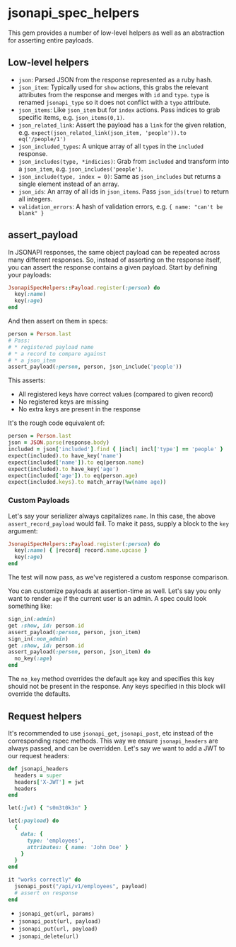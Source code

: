 # jsonapi_spec_helpers

This gem provides a number of low-level helpers as well as an abstraction for asserting entire payloads.

## Low-level helpers

* `json`: Parsed JSON from the response represented as a ruby hash.
* `json_item`: Typically used for `show` actions, this grabs the relevant attributes from the response and merges with `id` and `type`. `type` is renamed `jsonapi_type` so it does not conflict with a `type` attribute.
* `json_items`: Like `json_item` but for `index` actions. Pass indices to grab specific items, e.g. `json_items(0,1)`.
* `json_related_link`: Assert the payload has a `link` for the given relation, e.g. `expect(json_related_link(json_item, 'people')).to eq('/people/1')`
* `json_included_types`: A unique array of all `type`s in the `included` response.
* `json_includes(type, *indicies)`: Grab from `included` and transform into a `json_item`, e.g. `json_includes('people')`.
* `json_include(type, index = 0)`: Same as `json_includes` but returns a single element instead of an array.
* `json_ids`: An array of all ids in `json_items`. Pass `json_ids(true)` to return all integers.
* `validation_errors`: A hash of validation errors, e.g. `{ name: "can't be blank" }`

## assert_payload

In JSONAPI responses, the same object payload can be repeated across many different responses. So, instead of asserting on the response itself, you can assert the response contains a given payload. Start by defining your payloads:

```ruby
JsonapiSpecHelpers::Payload.register(:person) do
  key(:name)
  key(:age)
end
```

And then assert on them in specs:

```ruby
person = Person.last
# Pass:
# * registered payload name
# * a record to compare against
# * a json_item
assert_payload(:person, person, json_include('people'))
```

This asserts:

* All registered keys have correct values (compared to given record)
* No registered keys are missing
* No extra keys are present in the response

It's the rough code equivalent of:

```ruby
person = Person.last
json = JSON.parse(response.body)
included = json['included'].find { |incl| incl['type'] == 'people' }
expect(included).to have_key('name')
expect(included['name']).to eq(person.name)
expect(included).to have_key('age')
expect(included['age']).to eq(person.age)
expect(included.keys).to match_array(%w(name age))
```

### Custom Payloads

Let's say your serializer always capitalizes `name`. In this case, the above `assert_record_payload` would fail. To make it pass, supply a block to the `key` argument:

```ruby
JsonapiSpecHelpers::Payload.register(:person) do
  key(:name) { |record| record.name.upcase }
  key(:age)
end
```

The test will now pass, as we've registered a custom response comparison.

You can customize payloads at assertion-time as well. Let's say you only want to render `age` if the current user is an admin. A spec could look something like:

```ruby
sign_in(:admin)
get :show, id: person.id
assert_payload(:person, person, json_item)
sign_in(:non_admin)
get :show, id: person.id
assert_payload(:person, person, json_item) do
  no_key(:age)
end
```

The `no_key` method overrides the default `age` key and specifies this key should not be present in the response. Any keys specified in this block will override the defaults.

## Request helpers

It's recommended to use `jsonapi_get`, `jsonapi_post`, etc instead of the corresponding rspec methods. This way we ensure `jsonapi_headers` are always passed, and can be overridden. Let's say we want to add a JWT to our request headers:

```ruby
def jsonapi_headers
  headers = super
  headers['X-JWT'] = jwt
  headers
end

let(:jwt) { "s0m3t0k3n" }

let(:payload) do
  {
    data: {
      type: 'employees',
      attributes: { name: 'John Doe' }
    }
  }
end

it "works correctly" do
  jsonapi_post("/api/v1/employees", payload)
  # assert on response
end
```

* `jsonapi_get(url, params)`
* `jsonapi_post(url, payload)`
* `jsonapi_put(url, payload)`
* `jsonapi_delete(url)`
